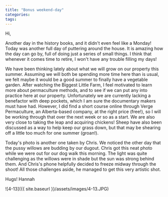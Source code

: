```yaml
---
title: "Bonus weekend-day"
categories:
tags:
---
```


Hi,

Another day in the history books, and it didn't even feel like a Monday! Today was another full day of puttering around the house. It is amazing how the day can go by, full of doing just a series of small things. I think that whenever it comes time to retire, I won't have any trouble filling my days!

We have been thinking lately about what we will grow on our property this summer. Assuming we will both be spending more time here than is usual, we felt maybe it would be a good summer to finally have a vegetable garden. After watching the Biggest Little Farm, I feel motivated to learn more about permaculture methods, and to see if we can put any into practice here at our property. Unfortunately we are currently lacking a benefactor with deep pockets, which I am sure the documentary makers must have had. However, I did find  a short course online through Verge Permaculture, an Alberta-based company, at the right price (free!), so I will be working through that over the next week or so as a start. We are also very close to taking the leap and acquiring chickens! Sheep have also been discussed as a way to help keep our grass down, but that may be shearing off a little too much for one summer (groan!).

Today's photo is another one taken by Chris. We noticed the other day that the pussy willows are budding by our dugout. Chris got this neat photo while we were out for our dog walk this morning. The light was quite challenging as the willows were in shade but the sun was strong behind them. And Chris's phone helpfully decided to freeze midway through the shoot! All those challenges aside, he managed to get this very artistic shot.

Hugs!
Hannah

![4-13]({{ site.baseurl }}/assets/images/4-13.JPG)